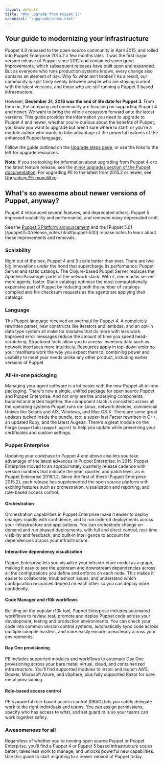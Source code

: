 ```yaml
---
layout: default
title: "Why upgrade from Puppet 3?"
canonical: "/upgrade/index.html"
---
```


## Your guide to modernizing your infrastructure

Puppet 4.0 released to the open-source community in April 2015, and rolled into Puppet Enterprise 2015.2 a few months later. It was the first major version release of Puppet since 2012 and contained some great improvements, which subsequent releases have built upon and expanded. But as everyone who runs production systems knows, every change also contains an element of risk. Why fix what isn’t broken? As a result, our community is split fairly evenly between people who are staying current with the latest versions, and those who are still running a Puppet 3 based infrastructure.

However, **December 31, 2016 was the end of life date for Puppet 3**. From then on, the company and community are focusing on supporting Puppet 4 and newer. We want to bring the whole ecosystem forward onto the latest versions. This guide provides the information you need to upgrade to Puppet 4 and newer, whether you're curious about the benefits of Puppet, you know you want to upgrade but aren't sure where to start, or you're a module author who wants to take advantage of the powerful features of the enhanced Puppet language.

Follow the guide outlined on the [Upgrade steps page](/upgrade/upgrade_steps.html), or use the links to the left for upgrade resources.

**Note:** If you are looking for information about upgrading from Puppet 4.x to the latest feature release, see the [minor upgrades section of the Puppet documentation](./puppet/latest/reference/upgrade_minor.html). For upgrading PE to the latest from 2015.2 or newer, see [Upgrading PE: monolithic](/pe/latest/upgrade_mono.html).

## What's so awesome about newer versions of Puppet, anyway?

Puppet 4 introduced several features, and deprecated others. Puppet 5 improved scalability and performance, and removed many deprecated cruft. 

See the [Puppet 5 Platform announcement](https://puppet.com/blog/puppet-5-platform-released) and the [Puppet 5.0][/puppet/5.0/release_notes.html#puppet-500] release notes to learn about these improvements and removals.

### Scalability

Right out of the box, Puppet 4 and 5 scale better than ever. There are two big innovations under the hood that supercharge its performance: Puppet Server and static catalogs. The Clojure-based Puppet Server replaces the Apache+Passenger parts of the network stack. With it, one master serves more agents, faster. Static catalogs optimize the most computationally expensive part of Puppet by reducing both the number of catalogs compiled and file checksum requests as the agents are applying their catalogs.

### Language

The Puppet language received an overhaul for Puppet 4. A completely rewritten parser, new constructs like iterators and lambdas, and an opt-in data type system all make for modules that do more with less work. Improved error messages reduce the amount of time you spend head-scratching. Structured facts allow you to access inventory data such as network interfaces more intuitively. Resources apply in top-down order so your manifests work the way you expect them to, combining power and usability to meet your needs unlike any other product, including earlier versions of Puppet.

### All-in-one packaging

Managing your agent software is a lot easier with the new Puppet all-in-one packaging. There's now a single, unified package for open source Puppet and Puppet Enterprise. And not only are the underlying components bundled and tested together, the component stack is consistent across all the operating systems Puppet runs on: Linux, network devices, commercial Unixes like Solaris and AIX, Windows, and Mac OS X. There are some great updates tucked inside the bundle, too: a super-fast Facter rewritten in C++, an updated Ruby, and the latest Augeas. There's a great module on the Forge (`puppetlabs/puppet_agent`) to help you update while preserving your certificates and custom settings.

### Puppet Enterprise

Updating your codebase to Puppet 4 and above also lets you take advantage of the latest advances in Puppet Enterprise. In 2015, Puppet Enterprise moved to an approximately quarterly release cadence with version numbers that indicate the year, quarter, and patch level, as in Puppet Enterprise 2016.1.2. Since the first of these (Puppet Enterprise 2015.2), each release has supplemented the open source platform with exciting features such as orchestration, visualization and reporting, and role-based access control.

#### Orchestration

Orchestration capabilities in Puppet Enterprise make it easier to deploy changes rapidly with confidence, and to run ordered deployments across your infrastructure and applications. You can orchestrate change on demand and run phased deployments, with full and direct control, real-time visibility and feedback, and built-in intelligence to account for dependencies across your infrastructure.

#### Interactive dependency visualization

Puppet Enterprise lets you visualize your infrastructure model as a graph, making it easy to see the upstream and downstream dependencies across all the configurations you define and enforce on each node. This makes it easier to collaborate, troubleshoot issues, and understand which configuration resources depend on each other so you can deploy more confidently.

#### Code Manager and r10k workflows

Building on the popular r10k tool, Puppet Enterprise includes automated workflows to review, test, promote and deploy Puppet code across your development, testing and production environments. You can check your code into common version control systems, automatically sync code across multiple compile masters, and more easily ensure consistency across your environments.

#### Day One provisioning

PE includes supported modules and workflows to automate Day One provisioning across your bare metal, virtual, cloud, and containerized infrastructure. You’ll find supported modules to install and launch AWS, Docker, Microsoft Azure, and vSphere, plus fully supported Razor for bare metal provisioning.

#### Role-based access control

PE's powerful role-based access control (RBAC) lets you safely delegate work to the right individuals and teams. You can assign permissions, specify who has access to what, and set guard rails so your teams can work together safely.

### Awesomeness for all

Regardless of whether you're running open source Puppet or Puppet Enterprise, you'll find a Puppet 4 or Puppet 5 based infrastructure scales better, takes less work to manage, and unlocks powerful new capabilities. Use this guide to start migrating to a newer version of Puppet today.
